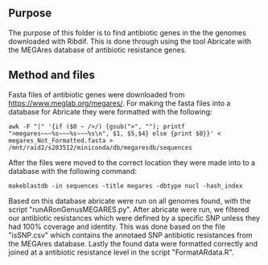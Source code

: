 
## Purpose
The purpose of this folder is to find antibiotic genes in the the genomes downloaded with Ribdif. This is done through using the tool Abricate with the MEGAres database of antibiotic resistance genes.

## Method and files
Fasta files of antibiotic genes were downloaded from https://www.meglab.org/megares/. For making the fasta files into a database for Abricate they were formatted with the following:

```
awk -F "|" '{if ($0 ~ />/) {gsub(">", ""); printf ">megares~~~%s~~~%s~~~%s\n", $1, $5,$4} else {print $0}}' < megares_Not_Formatted.fasta > /mnt/raid2/s203512/miniconda/db/megaresdb/sequences
```
After the files were moved to the correct location they were made into to a database with the following command:

```
makeblastdb -in sequences -title megares -dbtype nucl -hash_index
```
Based on this database abricate were run on all genomes found, with the script "runARonGenusMEGARES.py". After abricate were run, we filtered our antibiotic resistances which were defined by a specific SNP unless they had 100% coverage and identity. This was done based on the file "isSNP.csv" which contains the annotaed SNP antibiotic resistances from the MEGAres database. Lastly the found data were formatted correctly and joined at a antibiotic resistance level in the script "FormatARdata.R". 
